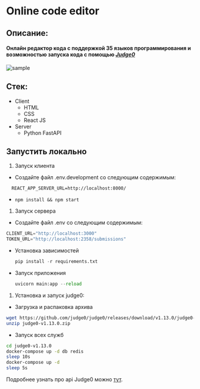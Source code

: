# Online code editor
## Описание:
#### Онлайн редактор кода c поддержкой 35 языков программирования и возможностью запуска кода с помощью *[Judge0](https://ce.judge0.com/)*

![sample](https://github.com/Max-Tulskiy/onlineIDE/assets/90907669/95b374d6-6bef-4526-8d00-d4a67cb37982)


## Стек:
+ Client
  + HTML
  + CSS
  + React JS
+ Server
    + Python FastAPI
 
## Запустить локально
  1. Запуск клиента
  + Создайте файл .env.development со следующим содержимым:
  ```Js 
    REACT_APP_SERVER_URL=http://localhost:8000/
  ```
  +
    ```JS
    npm install && npm start
    ```
    
  1. Запуск сервера
  + Создайте файл .env со следующим содержимым:
  ```Python
  CLIENT_URL="http://localhost:3000"
  TOKEN_URL="http://localhost:2358/submissions"
  ```
  + Установка зависимостей
    ```Python
    pip install -r requirements.txt
    ```
  + Запуск приложения
    ```Python
    uvicorn main:app --reload
    ``` 
  1. Установка и запуск judge0:
   + Загрузка и распаковка архива
  ```bash
wget https://github.com/judge0/judge0/releases/download/v1.13.0/judge0-v1.13.0.zip
 unzip judge0-v1.13.0.zip
 ```
  + Запуск всех служб
  ```bash
  cd judge0-v1.13.0
docker-compose up -d db redis
sleep 10s
docker-compose up -d
sleep 5s
  ```
  Подробнее узнать про api Judge0 можно [тут](https://ce.judge0.com/). 

  
